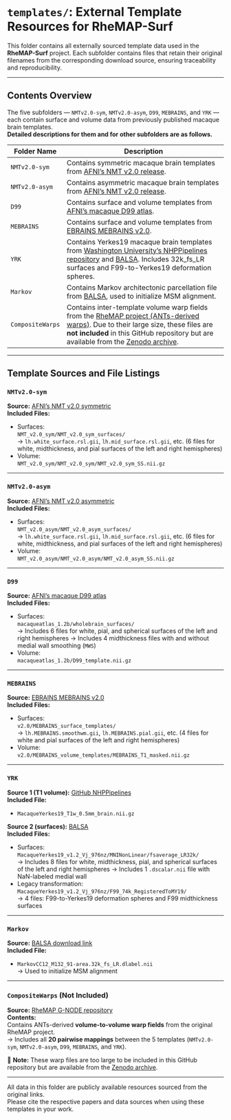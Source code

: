 # `templates/`: External Template Resources for RheMAP-Surf

This folder contains all externally sourced template data used in the **RheMAP-Surf** project. Each subfolder contains files that retain their original filenames from the corresponding download source, ensuring traceability and reproducibility.

---

## Contents Overview

The five subfolders — `NMTv2.0-sym`, `NMTv2.0-asym`, `D99`, `MEBRAINS`, and `YRK` — each contain surface and volume data from previously published macaque brain templates.  
**Detailed descriptions for them and for other subfolders are as follows.**

| Folder Name       | Description       |
|-------------------|-------------------|
| `NMTv2.0-sym`     | Contains symmetric macaque brain templates from [AFNI’s NMT v2.0 release](https://afni.nimh.nih.gov/pub/dist/doc/htmldoc/nonhuman/macaque_tempatl/template_nmtv2.html). |
| `NMTv2.0-asym`    | Contains asymmetric macaque brain templates from [AFNI’s NMT v2.0 release](https://afni.nimh.nih.gov/pub/dist/doc/htmldoc/nonhuman/macaque_tempatl/template_nmtv2.html). |
| `D99`             | Contains surface and volume templates from [AFNI’s macaque D99 atlas](https://afni.nimh.nih.gov/pub/dist/doc/htmldoc/nonhuman/macaque_tempatl/atlas_d99v2.html). |
| `MEBRAINS`        | Contains surface and volume templates from [EBRAINS MEBRAINS v2.0](https://search.kg.ebrains.eu/instances/de58ab47-b980-437c-8906-87f1123e14fb). |
| `YRK`             | Contains Yerkes19 macaque brain templates from [Washington University’s NHPPipelines repository](https://github.com/Washington-University/NHPPipelines) and [BALSA](https://balsa.wustl.edu/reference/show/976nz). Includes 32k_fs_LR surfaces and F99-to-Yerkes19 deformation spheres. |
| `Markov`          | Contains Markov architectonic parcellation file from [BALSA](https://balsa.wustl.edu/study/W336), used to initialize MSM alignment. |
| `CompositeWarps`  | Contains inter-template volume warp fields from the [RheMAP project (ANTs-derived warps)](https://gin.g-node.org/ChrisKlink/RheMAP/src/master/warps/final). Due to their large size, these files are **not included** in this GitHub repository but are available from the [Zenodo archive](https://doi.org/10.5281/zenodo.15642802). |

---

## Template Sources and File Listings

### `NMTv2.0-sym`
**Source:** [AFNI’s NMT v2.0 symmetric](https://afni.nimh.nih.gov/pub/dist/atlases/macaque/nmt/NMT_v2.0_sym.tgz)  
**Included Files:**
- Surfaces:  
  `NMT_v2.0_sym/NMT_v2.0_sym_surfaces/`  
  → `lh.white_surface.rsl.gii`, `lh.mid_surface.rsl.gii`, etc. (6 files for white, midthickness, and pial surfaces of the left and right hemispheres)
- Volume:  
  `NMT_v2.0_sym/NMT_v2.0_sym/NMT_v2.0_sym_SS.nii.gz`

---

### `NMTv2.0-asym`
**Source:** [AFNI’s NMT v2.0 asymmetric](https://afni.nimh.nih.gov/pub/dist/atlases/macaque/nmt/NMT_v2.0_asym.tgz)  
**Included Files:**
- Surfaces:  
  `NMT_v2.0_asym/NMT_v2.0_asym_surfaces/`  
  → `lh.white_surface.rsl.gii`, `lh.mid_surface.rsl.gii`, etc. (6 files for white, midthickness, and pial surfaces of the left and right hemispheres)
- Volume:  
  `NMT_v2.0_asym/NMT_v2.0_asym/NMT_v2.0_asym_SS.nii.gz`

---

### `D99`
**Source:** [AFNI’s macaque D99 atlas](https://afni.nimh.nih.gov/pub/dist/atlases/macaque/macaqueatlas_1.2b.tgz)  
**Included Files:**
- Surfaces:  
  `macaqueatlas_1.2b/wholebrain_surfaces/`  
  → Includes 6 files for white, pial, and spherical surfaces of the left and right hemispheres
  → Includes 4 midthickness files with and without medial wall smoothing (`MWS`)
- Volume:  
  `macaqueatlas_1.2b/D99_template.nii.gz`

---

### `MEBRAINS`
**Source:** [EBRAINS MEBRAINS v2.0](https://search.kg.ebrains.eu/instances/de58ab47-b980-437c-8906-87f1123e14fb)  
**Included Files:**
- Surfaces:  
  `v2.0/MEBRAINS_surface_templates/`  
  → `lh.MEBRAINS.smoothwm.gii`, `lh.MEBRAINS.pial.gii`, etc. (4 files for white and pial surfaces of the left and right hemispheres)
- Volume:  
  `v2.0/MEBRAINS_volume_templates/MEBRAINS_T1_masked.nii.gz`

---

### `YRK`
**Source 1 (T1 volume):** [GitHub NHPPipelines](https://github.com/Washington-University/NHPPipelines/blob/master/global/templates/MacaqueYerkes19_T1w_0.5mm_brain.nii.gz)  
**Included File:**
- `MacaqueYerkes19_T1w_0.5mm_brain.nii.gz`

**Source 2 (surfaces):** [BALSA](https://balsa.wustl.edu/reference/show/976nz)  
**Included Files:**
- Surfaces:  
  `MacaqueYerkes19_v1.2_Vj_976nz/MNINonLinear/fsaverage_LR32k/`  
  → Includes 8 files for white, midthickness, pial, and spherical surfaces of the left and right hemispheres
  → Includes 1 `.dscalar.nii` file with NaN-labeled medial wall
- Legacy transformation:  
  `MacaqueYerkes19_v1.2_Vj_976nz/F99_74k_RegisteredToMY19/`  
  → 4 files: F99-to-Yerkes19 deformation spheres and F99 midthickness surfaces

---

### `Markov`
**Source:** [BALSA download link](https://balsa.wustl.edu/download/downloadFile/w8Vm)  
**Included File:**
- `MarkovCC12_M132_91-area.32k_fs_LR.dlabel.nii`  
  → Used to initialize MSM alignment

---

### `CompositeWarps` (Not Included)
**Source:** [RheMAP G-NODE repository](https://gin.g-node.org/ChrisKlink/RheMAP/src/master/warps/final)  
**Contents:**  
Contains ANTs-derived **volume-to-volume warp fields** from the original RheMAP project.  
→ Includes all **20 pairwise mappings** between the 5 templates (`NMTv2.0-sym`, `NMTv2.0-asym`, `D99`, `MEBRAINS`, and `YRK`).

📌 **Note:** These warp files are too large to be included in this GitHub repository but are available from the [Zenodo archive](https://doi.org/10.5281/zenodo.15642802).

---

All data in this folder are publicly available resources sourced from the original links.  
Please cite the respective papers and data sources when using these templates in your work.
